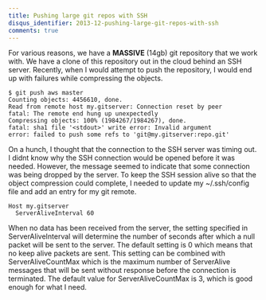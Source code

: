 ```yaml
---
title: Pushing large git repos with SSH
disqus_identifier: 2013-12-pushing-large-git-repos-with-ssh
comments: true
---
```


For various reasons, we have a **MASSIVE** (14gb) git repository that we work with. We have a clone of this repository out in the cloud behind an SSH server. Recently, when I would attempt to push the repository, I would end up with failures while compressing the objects.

``` console
$ git push aws master
Counting objects: 4456610, done.
Read from remote host my.gitserver: Connection reset by peer
fatal: The remote end hung up unexpectedly
Compressing objects: 100% (1984267/1984267), done.
fatal: sha1 file '<stdout>' write error: Invalid argument
error: failed to push some refs to 'git@my.gitserver:repo.git'
```

On a hunch, I thought that the connection to the SSH server was timing out. I didnt know why the SSH connection would be opened before it was needed. However, the message seemed to indicate that some connection was being dropped by the server. To keep the SSH session alive so that the object compression could complete, I needed to update my ~/.ssh/config file and add an entry for my git remote.

``` console
Host my.gitserver
  ServerAliveInterval 60
```

When no data has been received from the server, the setting specified in ServerAliveInterval will determine the number of seconds after which a null packet will be sent to the server. The default setting is 0 which means that no keep alive packets are sent. This setting can be combined with ServerAliveCountMax which is the maximum number of ServerAlive messages that will be sent without response before the connection is terminated. The default value for ServerAliveCountMax is 3, which is good enough for what I need.
